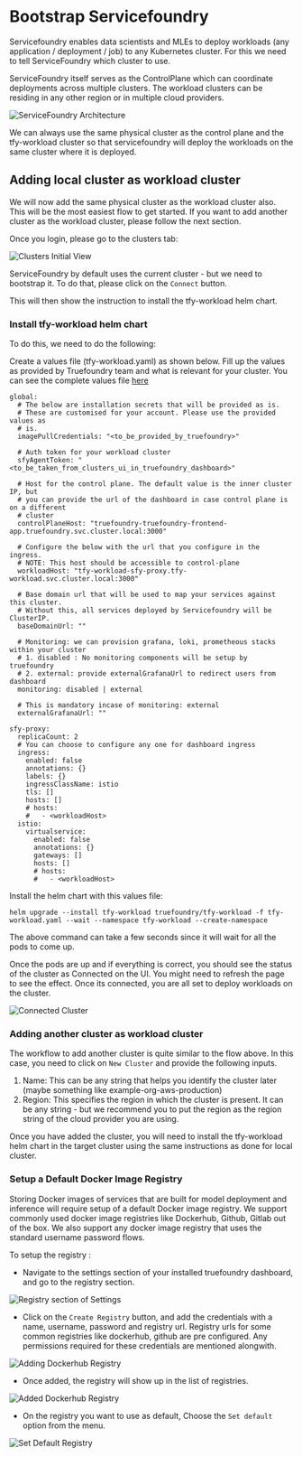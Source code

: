 # Bootstrap Servicefoundry

Servicefoundry enables data scientists and MLEs to deploy workloads (any application / deployment / job) to 
any Kubernetes cluster. For this we need to tell ServiceFoundry which cluster to use. 

ServiceFoundry itself serves as the ControlPlane which can coordinate deployments across multiple clusters. The workload
clusters can be residing in any other region or in multiple cloud providers. 

![ServiceFoundry Architecture](../assets/servicefoundry-architecture.png)

We can always use the same physical cluster as the control plane and the tfy-workload cluster so that servicefoundry will deploy the 
workloads on the same cluster where it is deployed.

## Adding local cluster as workload cluster

We will now add the same physical cluster as the workload cluster also. This will be the most easiest flow to get started. If you want to add
another cluster as the workload cluster, please follow the next section. 

Once you login, please go to the clusters tab:

![Clusters Initial View](../assets/cluster-start.png)

ServiceFoundry by default uses the current cluster - but we need to bootstrap it. To do that, please click on the `Connect` button.

This will then show the instruction to install the tfy-workload helm chart.

### Install tfy-workload helm chart

To do this, we need to do the following:

Create a values file (tfy-workload.yaml) as shown below. Fill up the values as provided by Truefoundry team
and what is relevant for your cluster. You can see the complete values file [here](https://github.com/truefoundry/charts/blob/main/charts/tfy-workload/values.yaml)

```
global:
  # The below are installation secrets that will be provided as is.
  # These are customised for your account. Please use the provided values as
  # is.
  imagePullCredentials: "<to_be_provided_by_truefoundry>"

  # Auth token for your workload cluster
  sfyAgentToken: "<to_be_taken_from_clusters_ui_in_truefoundry_dashboard>"

  # Host for the control plane. The default value is the inner cluster IP, but
  # you can provide the url of the dashboard in case control plane is on a different
  # cluster
  controlPlaneHost: "truefoundry-truefoundry-frontend-app.truefoundry.svc.cluster.local:3000"

  # Configure the below with the url that you configure in the ingress.
  # NOTE: This host should be accessible to control-plane
  workloadHost: "tfy-workload-sfy-proxy.tfy-workload.svc.cluster.local:3000"

  # Base domain url that will be used to map your services against this cluster.
  # Without this, all services deployed by Servicefoundry will be ClusterIP.
  baseDomainUrl: ""

  # Monitoring: we can provision grafana, loki, prometheous stacks within your cluster
  # 1. disabled : No monitoring components will be setup by truefoundry
  # 2. external: provide externalGrafanaUrl to redirect users from dashboard
  monitoring: disabled | external

  # This is mandatory incase of monitoring: external
  externalGrafanaUrl: ""

sfy-proxy:
  replicaCount: 2
  # You can choose to configure any one for dashboard ingress
  ingress:
    enabled: false
    annotations: {}
    labels: {}
    ingressClassName: istio
    tls: []
    hosts: []
    # hosts:
    #   - <workloadHost>
  istio:
    virtualservice:
      enabled: false
      annotations: {}
      gateways: []
      hosts: []
      # hosts:
      #   - <workloadHost>
```

Install the helm chart with this values file:

```
helm upgrade --install tfy-workload truefoundry/tfy-workload -f tfy-workload.yaml --wait --namespace tfy-workload --create-namespace
```

The above command can take a few seconds since it will wait for all the pods to come up. 

Once the pods are up and if everything is correct, you should see the status of the cluster as Connected on the UI. You might need to refresh the page to see the effect. Once its connected, you are all set to deploy workloads on the cluster.

![Connected Cluster](../assets/connected-cluster.png)


### Adding another cluster as workload cluster

The workflow to add another cluster is quite similar to the flow above. In this case, you need to click on `New Cluster` and provide the following inputs. 

1. Name: This can be any string that helps you identify the cluster later (maybe something like example-org-aws-production)
2. Region: This specifies the region in which the cluster is present. It can be any string - but we recommend you to put the region as the region string of the cloud provider you are using. 

Once you have added the cluster, you will need to install the tfy-workload helm chart in the target cluster using the same instructions as done for local cluster. 

### Setup a Default Docker Image Registry

Storing Docker images of services that are built for model deployment and inference will require setup of a default Docker image registry. We support commonly used docker image registries like 
Dockerhub, Github, Gitlab out of the box. We also support any docker image registry that uses the standard username password flows. 

To setup the registry :

- Navigate to the settings section of your installed truefoundry dashboard, and go to the registry section. 

![Registry section of Settings](../assets/registry-section-of-settings.png)

- Click on the `Create Registry` button, and add the credentials with a name, username, password and registry url. Registry urls for some common registries like dockerhub, github are pre configured. Any permissions required for these credentials are mentioned alongwith.

![Adding Dockerhub Registry](../assets/adding-dockerhub-registry.png)

- Once added, the registry will show up in the list of registries. 

![Added Dockerhub Registry](../assets/added-dockerhub-registry.png)

- On the registry you want to use as default, Choose the `Set default` option from the menu.

![Set Default Registry](../assets/set-default-registry.png)
